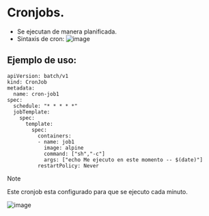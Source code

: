 # Cronjobs.
- Se ejecutan de manera planificada.
- Sintaxis de cron:
![image](https://github.com/user-attachments/assets/f1f6dc16-2061-4dc1-b624-92163fabed01)

## Ejemplo de uso:
```
apiVersion: batch/v1
kind: CronJob
metadata:
  name: cron-job1
spec:
  schedule: "* * * * *"
  jobTemplate:
    spec:
      template:
        spec:
          containers:
          - name: job1
            image: alpine   
            command: ["sh","-c"]
            args: ["echo Me ejecuto en este momento -- $(date)"]
          restartPolicy: Never
```
> [!NOTE]
> Este cronjob esta configurado para que se ejecuto cada minuto.

![image](https://github.com/user-attachments/assets/17dc7e41-3a3f-4e93-8acf-9e26e06ac20a)
